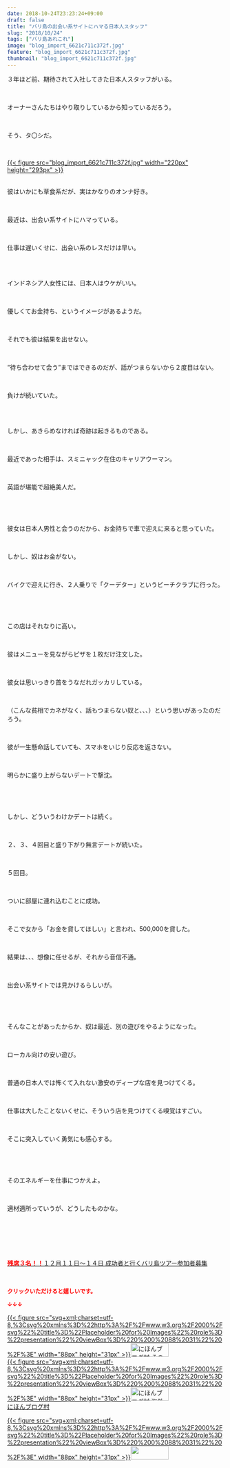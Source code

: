 ```yaml
---
date: 2018-10-24T23:23:24+09:00
draft: false
title: "バリ島の出会い系サイトにハマる日本人スタッフ"
slug: "2018/10/24"
tags: ["バリ島あれこれ"]
image: "blog_import_6621c711c372f.jpg"
feature: "blog_import_6621c711c372f.jpg"
thumbnail: "blog_import_6621c711c372f.jpg"
---
```

<p>３年ほど前、期待されて入社してきた日本人スタッフがいる。</p><p> </p><p>オーナーさんたちはやり取りしているから知っているだろう。</p><p> </p><p>そう、タ〇シだ。</p><p> </p><p><a href="blog_import_6621c711c372f.jpg">{{< figure src="blog_import_6621c711c372f.jpg" width="220px" height="293px" >}}</a></p><p><br/>彼はいかにも草食系だが、実はかなりのオンナ好き。</p><p> </p><p>最近は、出会い系サイトにハマっている。</p><p> </p><p>仕事は遅いくせに、出会い系のレスだけは早い。</p><p> </p><p><br/>インドネシア人女性には、日本人はウケがいい。</p><p> </p><p>優しくてお金持ち、というイメージがあるようだ。</p><p> </p><p>それでも彼は結果を出せない。</p><p> </p><p>“待ち合わせて会う”まではできるのだが、話がつまらないから２度目はない。</p><p> </p><p>負けが続いていた。</p><p> </p><p><br/>しかし、あきらめなければ奇跡は起きるものである。</p><p> </p><p>最近であった相手は、スミニャック在住のキャリアウーマン。</p><p> </p><p>英語が堪能で超絶美人だ。</p><p> </p><p> </p><p>彼女は日本人男性と会うのだから、お金持ちで車で迎えに来ると思っていた。</p><p> </p><p>しかし、奴はお金がない。</p><p> </p><p>バイクで迎えに行き、２人乗りで「クーデター」というビーチクラブに行った。</p><p> </p><p> </p><p>この店はそれなりに高い。</p><p> </p><p>彼はメニューを見ながらピザを１枚だけ注文した。</p><p> </p><p>彼女は思いっきり首をうなだれガッカリしている。</p><p> </p><p>（こんな貧相でカネがなく、話もつまらない奴と、、、）という思いがあったのだろう。</p><p> </p><p>彼が一生懸命話していても、スマホをいじり反応を返さない。</p><p> </p><p>明らかに盛り上がらないデートで撃沈。</p><p> </p><p> </p><p>しかし、どういうわけかデートは続く。</p><p> </p><p>２、３、４回目と盛り下がり無言デートが続いた。</p><p> </p><p>５回目。</p><p> </p><p>ついに部屋に連れ込むことに成功。</p><p> </p><p>そこで女から「お金を貸してほしい」と言われ、500,000を貸した。</p><p> </p><p>結果は、、、想像に任せるが、それから音信不通。</p><p> </p><p>出会い系サイトでは見かけるらしいが。</p><p> </p><p> </p><p>そんなことがあったからか、奴は最近、別の遊びをやるようになった。</p><p> </p><p>ローカル向けの安い遊び。</p><p> </p><p>普通の日本人では怖くて入れない激安のディープな店を見つけてくる。</p><p> </p><p>仕事は大したことないくせに、そういう店を見つけてくる嗅覚はすごい。</p><p> </p><p>そこに突入していく勇気にも感心する。</p><p> </p><p> </p><p>そのエネルギーを仕事につかえよ。</p><p> </p><p>適材適所っていうが、どうしたものかな。</p><p> </p><p> </p><p> </p><p><a href="https://ameblo.jp/baliclub/entry-12410059910.html" target="_blank"><span style="font-weight: bold;"><span style="color: rgb(255, 0, 0);">残席３名！！</span></span>１２月１１日～１４日 成功者と行くバリ島ツアー参加者募集</a></p><p> </p><p><font color="#ff0000" size="2"><strong>クリックいただけると嬉しいです。</strong></font></p><p><font color="#ff0000" size="2"><strong>↓↓↓</strong></font></p><p><a href="ranking.html?p_cid=01260127" id="&amp;blogmura_banner" target="_blank">{{< figure src="svg+xml;charset=utf-8,%3Csvg%20xmlns%3D%22http%3A%2F%2Fwww.w3.org%2F2000%2Fsvg%22%20title%3D%22Placeholder%20for%20Images%22%20role%3D%22presentation%22%20viewBox%3D%220%200%2088%2031%22%20%2F%3E" width="88px" height="31px" >}}<noscript><img alt="にほんブログ村 その他生活ブログ 不動産投資へ" border="0" height="31" src="https://img-proxy.blog-video.jp/images?url=http%3A%2F%2Flife.blogmura.com%2Fhudousantoushi%2Fimg%2Fhudousantoushi88_31.gif" width="88"></noscript></a><br/><a href="ranking.html?p_cid=01260127" target="_blank">{{< figure src="svg+xml;charset=utf-8,%3Csvg%20xmlns%3D%22http%3A%2F%2Fwww.w3.org%2F2000%2Fsvg%22%20title%3D%22Placeholder%20for%20Images%22%20role%3D%22presentation%22%20viewBox%3D%220%200%2088%2031%22%20%2F%3E" width="88px" height="31px" >}}<noscript><img alt="にほんブログ村 海外生活ブログ バリ島情報へ" border="0" height="31" src="https://img-proxy.blog-video.jp/images?url=http%3A%2F%2Foverseas.blogmura.com%2Fbali%2Fimg%2Fbali88_31.gif" width="88"></noscript></a><br/><a href="ranking.html?p_cid=01260127" target="_blank">にほんブログ村</a></p><p><a href="link.php?1804582" title="人気ブログランキングへ">{{< figure src="svg+xml;charset=utf-8,%3Csvg%20xmlns%3D%22http%3A%2F%2Fwww.w3.org%2F2000%2Fsvg%22%20title%3D%22Placeholder%20for%20Images%22%20role%3D%22presentation%22%20viewBox%3D%220%200%2088%2031%22%20%2F%3E" width="88px" height="31px" >}}<noscript><img border="0" height="31" src="https://blog.with2.net/img/banner/banner_22.gif" width="88"></noscript></a></p><p> </p>

